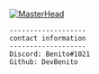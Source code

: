 [![MasterHead](https://media.discordapp.net/attachments/706579627534974986/982098962532151296/AH.png)](https://rishavchanda.io)

```console
-------------------
contact information
-------------------
Discord: Benito#1021
Github: DevBenito
```
